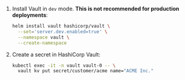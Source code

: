 1. Install Vault in `dev` mode. **This is not recommended for production deployments**:

    ```bash
    helm install vault hashicorp/vault \
      --set='server.dev.enabled=true' \
      --namespace vault \
      --create-namespace
    ```

1. Create a secret in HashiCorp Vault:
    
    ```bash
    kubectl exec -it -n vault vault-0 -- \
      vault kv put secret/customer/acme name="ACME Inc."
    ```